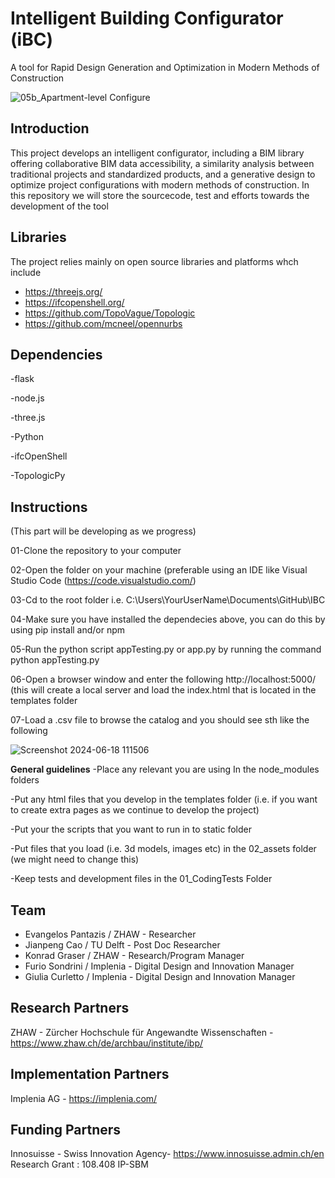 
# Intelligent Building Configurator (iBC) 
A tool for Rapid Design Generation and Optimization in Modern Methods of Construction

![05b_Apartment-level Configure](https://github.com/TopoVague/IBC_dev/assets/8251842/3b3893f9-127d-4e81-b2ad-a4cafe06546d)

## Introduction 

This project develops an intelligent configurator, including a BIM library offering collaborative BIM data accessibility, 
a similarity analysis between traditional projects and standardized products, 
and a generative design to optimize project configurations with modern methods of construction.
In this repository we will store the sourcecode, test and efforts towards the development of the tool 

## Libraries

The project relies mainly on open source libraries and platforms whch include
- https://threejs.org/
- https://ifcopenshell.org/
- https://github.com/TopoVague/Topologic
- https://github.com/mcneel/opennurbs

## Dependencies
-flask

-node.js

-three.js

-Python

-ifcOpenShell

-TopologicPy


## Instructions
(This part will be developing as we progress)

01-Clone the repository to your computer

02-Open the folder on your machine (preferable using an IDE like Visual Studio Code (https://code.visualstudio.com/)

03-Cd to the root folder i.e. C:\Users\YourUserName\Documents\GitHub\IBC 

04-Make sure you have installed the dependecies above, you can do this by using pip install and/or npm

05-Run the python script  appTesting.py or app.py by running the command python appTesting.py

06-Open a browser window and enter the following http://localhost:5000/  (this will create a local server and load the index.html that is located in the templates folder

07-Load a .csv file to browse the catalog and you should see sth like the following

![Screenshot 2024-06-18 111506](https://github.com/TopoVague/IBC_dev/assets/8251842/f72e2d94-42ff-4620-8393-ace0c286f960)

**General guidelines**
-Place any relevant you are using In the node_modules folders 

-Put any html files that you develop in the templates folder (i.e. if you want to create extra pages as we continue to develop the project)

-Put your the scripts that you want to run in to static folder 

-Put files that you load (i.e. 3d models, images etc) in the 02_assets folder (we might need to change this)  

-Keep tests and development files in the 01_CodingTests Folder 




## Team
- Evangelos Pantazis / ZHAW - Researcher
- Jianpeng Cao / TU Delft - Post Doc Researcher 
- Konrad Graser / ZHAW - Research/Program Manager
- Furio Sondrini / Implenia - Digital Design and Innovation Manager 
- Giulia Curletto / Implenia - Digital Design and Innovation Manager 

## Research Partners  
ZHAW - Zürcher Hochschule für Angewandte Wissenschaften - https://www.zhaw.ch/de/archbau/institute/ibp/

## Implementation Partners
Implenia AG - https://implenia.com/

## Funding Partners  
Innosuisse - Swiss Innovation Agency- https://www.innosuisse.admin.ch/en
Research Grant : 108.408 IP-SBM 
